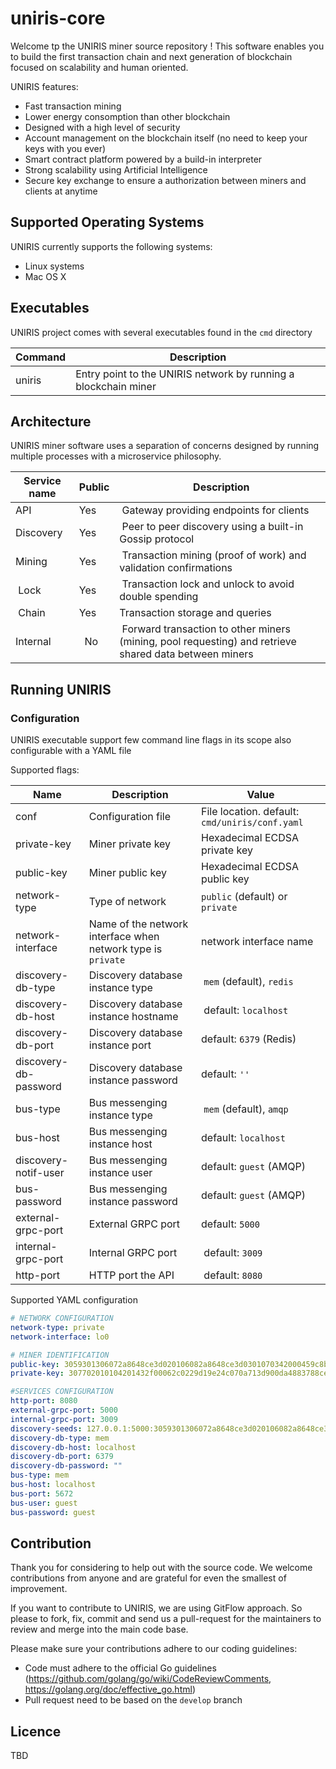 # uniris-core

Welcome tp the UNIRIS miner source repository ! This software enables you to build the first transaction chain and next generation of blockchain focused on scalability and human oriented.

UNIRIS features:

- Fast transaction mining
- Lower energy consomption than other blockchain
- Designed with a high level of security
- Account management on the blockchain  itself (no need to keep your keys with you ever)
- Smart contract platform powered by a build-in interpreter
- Strong scalability using Artificial Intelligence 
- Secure key exchange to ensure a authorization between miners and clients at anytime

## Supported Operating Systems

UNIRIS currently supports the following systems:

- Linux systems
- Mac OS X

## Executables

UNIRIS project comes with several executables found in the `cmd` directory

| Command       | Description | 
| ------------- |-------------| 
| uniris       | Entry point to the UNIRIS network by running a blockchain miner 

## Architecture

UNIRIS miner software uses a separation of concerns designed by running multiple processes with a microservice philosophy.

| Service name  | Public | Description |
| ------------  | -------| ----------- |
| API           | Yes | Gateway providing endpoints for clients
| Discovery     | Yes | Peer to peer discovery using a built-in Gossip protocol
| Mining        | Yes | Transaction mining (proof of work) and validation confirmations
| Lock          | Yes | Transaction lock and unlock to avoid double spending
| Chain         | Yes | Transaction storage and queries 
| Internal |  No | Forward transaction to other miners (mining, pool requesting) and retrieve shared data between miners

## Running UNIRIS

### Configuration

UNIRIS executable support few command line flags in its scope also configurable with a YAML file

Supported flags:

| Name | Description | Value |
| ---- | ----------- | ---- |
| conf | Configuration file | File location. default: `cmd/uniris/conf.yaml` |
| private-key| Miner private key | Hexadecimal ECDSA private key
| public-key | Miner public key | Hexadecimal ECDSA public key
| network-type | Type of network | `public` (default) or `private` |
|network-interface | Name of the network interface when network type is `private` | network interface name
| discovery-db-type|Discovery database instance type | `mem` (default), `redis` |
| discovery-db-host| Discovery database instance hostname | default: `localhost` |
| discovery-db-port | Discovery database instance port | default: `6379` (Redis) |
| discovery-db-password | Discovery database instance password | default: `''`
| bus-type| Bus messenging instance type | `mem` (default), `amqp` |
| bus-host | Bus messenging instance host | default: `localhost`|
| discovery-notif-user | Bus messenging instance user | default: `guest` (AMQP) |
| bus-password | Bus messenging instance password | default: `guest` (AMQP) |
| external-grpc-port | External GRPC port | default: `5000`|
| internal-grpc-port | Internal GRPC port  | default: `3009`|
| http-port | HTTP port the API | default: `8080`| 

Supported YAML configuration

```yaml
# NETWORK CONFIGURATION
network-type: private
network-interface: lo0

# MINER IDENTIFICATION
public-key: 3059301306072a8648ce3d020106082a8648ce3d0301070342000459c8b568df66798d7f876d94fb0afc516502893d996610632c40f70b830aebf39e0cbee311af4450ec56859d2b8f59ec09a44c7e303d030899aee551de61af2e
private-key: 307702010104201432f00062c0229d19e24c070a713d900da4883788ce3f8bd3fede4c10a36a79a00a06082a8648ce3d030107a1440342000459c8b568df66798d7f876d94fb0afc516502893d996610632c40f70b830aebf39e0cbee311af4450ec56859d2b8f59ec09a44c7e303d030899aee551de61af2e

#SERVICES CONFIGURATION
http-port: 8080
external-grpc-port: 5000
internal-grpc-port: 3009
discovery-seeds: 127.0.0.1:5000:3059301306072a8648ce3d020106082a8648ce3d0301070342000459c8b568df66798d7f876d94fb0afc516502893d996610632c40f70b830aebf39e0cbee311af4450ec56859d2b8f59ec09a44c7e303d030899aee551de61af2e
discovery-db-type: mem
discovery-db-host: localhost
discovery-db-port: 6379
discovery-db-password: ""
bus-type: mem
bus-host: localhost
bus-port: 5672
bus-user: guest
bus-password: guest
```

## Contribution

Thank you for considering to help out with the source code.
We welcome contributions from anyone and are grateful for even the smallest of improvement.

If you want to contribute to UNIRIS, we are using GitFlow approach. So please to fork, fix, commit and send us a pull-request for the maintainers to review and merge into the main code base. 

Please make sure your contributions adhere to our coding guidelines:
- Code must adhere to the official Go guidelines (https://github.com/golang/go/wiki/CodeReviewComments, https://golang.org/doc/effective_go.html)
- Pull request need to be based on the `develop` branch

## Licence

TBD